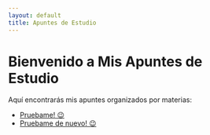 ```yaml
---
layout: default
title: Apuntes de Estudio
---
```


# Bienvenido a Mis Apuntes de Estudio

Aquí encontrarás mis apuntes organizados por materias:

- [Pruebame! 😉](prueba/prueba001.html)
- [Pruebame de nuevo! 😉](prueba/prueba002.html)
